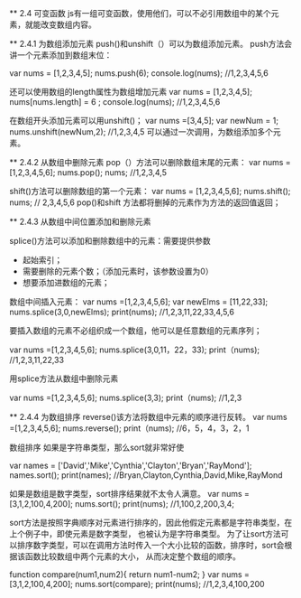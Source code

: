 ** 2.4 可变函数
js有一组可变函数，使用他们，可以不必引用数组中的某个元素，就能改变数组内容。

** 2.4.1 为数组添加元素
push()和unshift（）可以为数组添加元素。
push方法会讲一个元素添加到数组末位：

var nums = [1,2,3,4,5];
nums.push(6);
console.log(nums);  //1,2,3,4,5,6

还可以使用数组的length属性为数组增加元素
var nums = [1,2,3,4,5];
nums[nums.length] = 6 ;
console.log(nums);  //1,2,3,4,5,6

在数组开头添加元素可以用unshift()；
var nums =[3,4,5];
var newNum = 1;
nums.unshift(newNum,2); //1,2,3,4,5
可以通过一次调用，为数组添加多个元素。

** 2.4.2 从数组中删除元素
pop（）方法可以删除数组末尾的元素：
var nums = [1,2,3,4,5,6];
nums.pop();
nums;   //1,2,3,4,5

shift()方法可以删除数组的第一个元素：
var nums = [1,2,3,4,5,6];
nums.shift();
nums;   //  2,3,4,5,6
pop()和shift 方法都将删掉的元素作为方法的返回值返回；

** 2.4.3 从数组中间位置添加和删除元素

splice()方法可以添加和删除数组中的元素：需要提供参数
-   起始索引；
-   需要删除的元素个数；（添加元素时，该参数设置为0）
-   想要添加进数组的元素；

数组中间插入元素：
var nums =[1,2,3,4,5,6];
var newElms = [11,22,33];
nums.splice(3,0,newElms);
print(nums);    //1,2,3,11,22,33,4,5,6

要插入数组的元素不必组织成一个数组，他可以是任意数组的元素序列；

var nums =[1,2,3,4,5,6];
nums.splice(3,0,11，22，33);
print（nums);   //1,2,3,11,22,33

用splice方法从数组中删除元素

var nums =[1,2,3,4,5,6];
nums.splice(3,3);
print（nums);   //1,2,3

** 2.4.4 为数组排序
reverse()该方法将数组中元素的顺序进行反转。
var nums =[1,2,3,4,5,6];
nums.reverse();
print（nums);   //6，5，4，3，2，1

数组排序
如果是字符串类型，那么sort就非常好使

var names = ['David','Mike','Cynthia','Clayton','Bryan','RayMond'];
names.sort();
print(names);   //Bryan,Clayton,Cynthia,David,Mike,RayMond

如果是数组是数字类型，sort排序结果就不太令人满意。
var nums = [3,1,2,100,4,200];
nums.sort();
print(nums);    //1,100,2,200,3,4;

sort方法是按照字典顺序对元素进行排序的，因此他假定元素都是字符串类型，在上个例子中，即使元素是数字类型，
也被认为是字符串类型。
为了让sort方法可以排序数字类型，可以在调用方法时传入一个大小比较的函数，排序时，sort会根据该函数比较数组中两个元素的大小，
从而决定整个数组的顺序。

function compare(num1,num2){
    return num1-num2;
}
var nums = [3,1,2,100,4,200];
nums.sort(compare);
print(nums);    //1,2,3,4,100,200





























